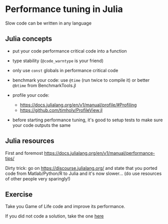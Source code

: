 # Performance tuning in Julia

Slow code can be written in any language

## Julia concepts

- put your code performance critical code into a function

- type stability (`@code_warntype` is your friend)

- only use `const` globals in performance critical code

- benchmark your code: use `@time` (run twice to compile it) or better
  `@btime` from BenchmarkTools.jl

- profile your code:
  - https://docs.julialang.org/en/v1/manual/profile/#Profiling
  - https://github.com/timholy/ProfileView.jl

- before starting performance tuning, it's good to setup tests to make
  sure your code outputs the same

## Julia resources

First and foremost
https://docs.julialang.org/en/v1/manual/performance-tips/

Dirty trick: go on https://discourse.julialang.org/ and state that you
ported code from Matlab/Python/R to Julia and it's now slower... (do
use resources of other people very sparingly!)

## Exercise

Take you Game of Life code and improve its performance.

If you did not code a solution, take the one
[here](https://github.com/vboussange/WSLJuliaWorkshop2023/blob/5f9752090f06e43c5294e6513710b6d6dd46c400/Day1/42_game_of_life/42_game_of_life_solution.md)
